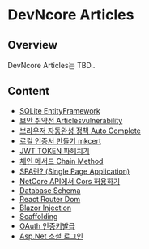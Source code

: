 # DevNcore Articles

## Overview
DevNcore Articles는 TBD..

## Content
- [SQLite EntityFramework](articles/entityframework-sqlite.md)
- [보안 취약점 Articlesvulnerability](articles/articlesvulnerability.md)
- [브라우저 자동완성 정책 Auto Complete](articles/autocomplete.md)
- [로컬 인증서 만들기 mkcert](/articles/mkcert.md)
- [JWT TOKEN 파헤치기](articles/csharp-jwt-token.md)
- [체인 메서드 Chain Method](articles/chainmethod.md)
- [SPA란? (Single Page Application)](articles/single-page-application.md)
- [NetCore API에서 Cors 허용하기](articles/allow-cors-for-aspnetcore.md)
- [Database Schema]()
- [React Router Dom]()
- [Blazor Injection]()
- [Scaffolding]()
- [OAuth 인증키발급]()
- [Asp.Net 소셜 로그인](articles/asp-social-oauth.md)
